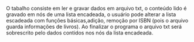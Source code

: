 O tabalho consiste em ler e gravar dados em arquivo txt, o conteúdo lido é gravado em nós de uma lista encadeada, o usuário pode alterar a lista escadeada com funções básicas,adição, remoção por ISBN (pois o arquivo guarda informações de livros). Ao finalizar o programa o arquivo txt será sobrescrito pelo dados contidos nos nós da lista encadeada. 